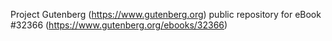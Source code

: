 Project Gutenberg (https://www.gutenberg.org) public repository for eBook #32366 (https://www.gutenberg.org/ebooks/32366)
